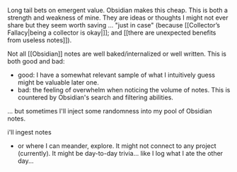 
Long tail bets on emergent value. Obsidian makes this cheap. This is both a strength and weakness of mine. They are ideas or thoughts I might not ever share but they seem worth saving ... "just in case" (because [[Collector’s Fallacy|being a collector is okay|]]; and [[there are unexpected benefits from useless notes]]). 

Not all [[Obsidian]] notes are well baked/internalized or well written. This is both good and bad: 
- good: I have a somewhat relevant sample of what I intuitively guess might be valuable later one. 
- bad: the feeling of overwhelm when noticing the volume of notes. This is countered by Obsidian's search and filtering abilities. 

... but sometimes I'll inject some randomness into my pool of Obsidian notes. 

i'll ingest notes 

- or where I can meander, explore. It might not connect to any project (currently). It might be day-to-day trivia... like I log what I ate the other day... 

